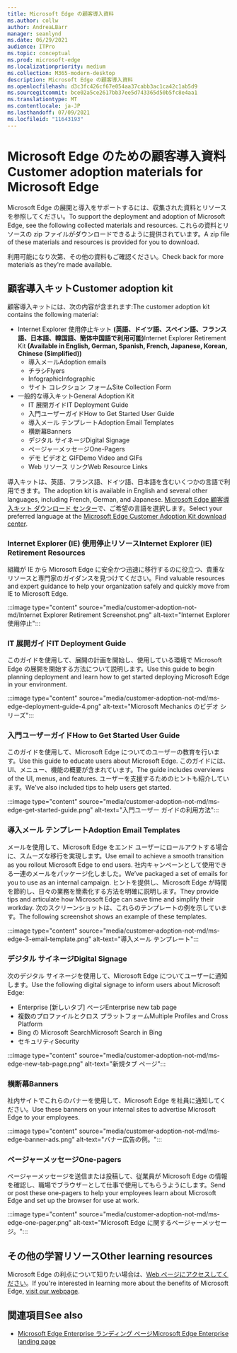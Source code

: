 ```yaml
---
title: Microsoft Edge の顧客導入資料
ms.author: collw
author: AndreaLBarr
manager: seanlynd
ms.date: 06/29/2021
audience: ITPro
ms.topic: conceptual
ms.prod: microsoft-edge
ms.localizationpriority: medium
ms.collection: M365-modern-desktop
description: Microsoft Edge の顧客導入資料
ms.openlocfilehash: d3c3fc426cf67e054aa37cabb3ac1ca42c1ab5d9
ms.sourcegitcommit: bce02a5ce2617bb37ee5d743365d50b5fc8e4aa1
ms.translationtype: MT
ms.contentlocale: ja-JP
ms.lasthandoff: 07/09/2021
ms.locfileid: "11643193"
---
```

# <a name="customer-adoption-materials-for-microsoft-edge"></a><span data-ttu-id="af047-103">Microsoft Edge のための顧客導入資料</span><span class="sxs-lookup"><span data-stu-id="af047-103">Customer adoption materials for Microsoft Edge</span></span>

<span data-ttu-id="af047-104">Microsoft Edge の展開と導入をサポートするには、収集された資料とリソースを参照してください。</span><span class="sxs-lookup"><span data-stu-id="af047-104">To support the deployment and adoption of Microsoft Edge, see the following collected materials and resources.</span></span> <span data-ttu-id="af047-105">これらの資料とリソースの zip ファイルがダウンロードできるように提供されています。</span><span class="sxs-lookup"><span data-stu-id="af047-105">A zip file of these materials and resources is provided for you to download.</span></span>

<span data-ttu-id="af047-106">利用可能になり次第、その他の資料もご確認ください。</span><span class="sxs-lookup"><span data-stu-id="af047-106">Check back for more materials as they're made available.</span></span>

## <a name="customer-adoption-kit"></a><span data-ttu-id="af047-107">顧客導入キット</span><span class="sxs-lookup"><span data-stu-id="af047-107">Customer adoption kit</span></span>

<span data-ttu-id="af047-108">顧客導入キットには、次の内容が含まれます:</span><span class="sxs-lookup"><span data-stu-id="af047-108">The customer adoption kit contains the following material:</span></span>
- <span data-ttu-id="af047-109">Internet Explorer 使用停止キット **(英語、ドイツ語、スペイン語、フランス語、日本語、韓国語、簡体中国語で利用可能)**</span><span class="sxs-lookup"><span data-stu-id="af047-109">Internet Explorer Retirement Kit **(Available in English, German, Spanish, French, Japanese, Korean, Chinese (Simplified))**</span></span>
    - <span data-ttu-id="af047-110">導入メール</span><span class="sxs-lookup"><span data-stu-id="af047-110">Adoption emails</span></span>
    - <span data-ttu-id="af047-111">チラシ</span><span class="sxs-lookup"><span data-stu-id="af047-111">Flyers</span></span>
    - <span data-ttu-id="af047-112">Infographic</span><span class="sxs-lookup"><span data-stu-id="af047-112">Infographic</span></span>
    - <span data-ttu-id="af047-113">サイト コレクション フォーム</span><span class="sxs-lookup"><span data-stu-id="af047-113">Site Collection Form</span></span>
- <span data-ttu-id="af047-114">一般的な導入キット</span><span class="sxs-lookup"><span data-stu-id="af047-114">General Adoption Kit</span></span>
    - <span data-ttu-id="af047-115">IT 展開ガイド</span><span class="sxs-lookup"><span data-stu-id="af047-115">IT Deployment Guide</span></span>
    - <span data-ttu-id="af047-116">入門ユーザーガイド</span><span class="sxs-lookup"><span data-stu-id="af047-116">How to Get Started User Guide</span></span>
    - <span data-ttu-id="af047-117">導入メール テンプレート</span><span class="sxs-lookup"><span data-stu-id="af047-117">Adoption Email Templates</span></span>
    - <span data-ttu-id="af047-118">横断幕</span><span class="sxs-lookup"><span data-stu-id="af047-118">Banners</span></span>
    - <span data-ttu-id="af047-119">デジタル サイネージ</span><span class="sxs-lookup"><span data-stu-id="af047-119">Digital Signage</span></span>
    - <span data-ttu-id="af047-120">ページャーメッセージ</span><span class="sxs-lookup"><span data-stu-id="af047-120">One-Pagers</span></span>
    - <span data-ttu-id="af047-121">デモ ビデオと GIF</span><span class="sxs-lookup"><span data-stu-id="af047-121">Demo Video and GIFs</span></span>
    - <span data-ttu-id="af047-122">Web リソース リンク</span><span class="sxs-lookup"><span data-stu-id="af047-122">Web Resource Links</span></span>

<span data-ttu-id="af047-123">導入キットは、英語、フランス語、ドイツ語、日本語を含むいくつかの言語で利用できます。</span><span class="sxs-lookup"><span data-stu-id="af047-123">The adoption kit is available in English and several other languages, including French, German, and Japanese.</span></span> <span data-ttu-id="af047-124">[Microsoft Edge 顧客導入キット ダウンロード センター](https://www.microsoft.com/download/details.aspx?id=102119)で、ご希望の言語を選択します。</span><span class="sxs-lookup"><span data-stu-id="af047-124">Select your preferred language at the [Microsoft Edge Customer Adoption Kit download center](https://www.microsoft.com/download/details.aspx?id=102119).</span></span>

### <a name="internet-explorer-ie-retirement-resources"></a><span data-ttu-id="af047-125">Internet Explorer (IE) 使用停止リソース</span><span class="sxs-lookup"><span data-stu-id="af047-125">Internet Explorer (IE) Retirement Resources</span></span>

<span data-ttu-id="af047-126">組織が IE から Microsoft Edge に安全かつ迅速に移行するのに役立つ、貴重なリソースと専門家のガイダンスを見つけてください。</span><span class="sxs-lookup"><span data-stu-id="af047-126">Find valuable resources and expert guidance to help your organization safely and quickly move from IE to Microsoft Edge.</span></span>

:::image type="content" source="media/customer-adoption-not-md/Internet Explorer Retirement Screenshot.png" alt-text="Internet Explorer 使用停止":::

### <a name="it-deployment-guide"></a><span data-ttu-id="af047-128">IT 展開ガイド</span><span class="sxs-lookup"><span data-stu-id="af047-128">IT Deployment Guide</span></span>

<span data-ttu-id="af047-129">このガイドを使用して、展開の計画を開始し、使用している環境で Microsoft Edge の展開を開始する方法について説明します。</span><span class="sxs-lookup"><span data-stu-id="af047-129">Use this guide to begin planning deployment and learn how to get started deploying Microsoft Edge in your environment.</span></span>

:::image type="content" source="media/customer-adoption-not-md/ms-edge-deployment-guide-4.png" alt-text="Microsoft Mechanics のビデオ シリーズ":::

### <a name="how-to-get-started-user-guide"></a><span data-ttu-id="af047-131">入門ユーザーガイド</span><span class="sxs-lookup"><span data-stu-id="af047-131">How to Get Started User Guide</span></span>

<span data-ttu-id="af047-132">このガイドを使用して、Microsoft Edge についてのユーザーの教育を行います。</span><span class="sxs-lookup"><span data-stu-id="af047-132">Use this guide to educate users about Microsoft Edge.</span></span> <span data-ttu-id="af047-133">このガイドには、UI、メニュー、機能の概要が含まれています。</span><span class="sxs-lookup"><span data-stu-id="af047-133">The guide includes overviews of the UI, menus, and features.</span></span> <span data-ttu-id="af047-134">ユーザーを支援するためのヒントも紹介しています。</span><span class="sxs-lookup"><span data-stu-id="af047-134">We've also included tips to help users get started.</span></span>

:::image type="content" source="media/customer-adoption-not-md/ms-edge-get-started-guide.png" alt-text="入門ユーザー ガイドの利用方法":::

### <a name="adoption-email-templates"></a><span data-ttu-id="af047-136">導入メール テンプレート</span><span class="sxs-lookup"><span data-stu-id="af047-136">Adoption Email Templates</span></span>

<span data-ttu-id="af047-137">メールを使用して、Microsoft Edge をエンド ユーザーにロールアウトする場合に、スムーズな移行を実現します。</span><span class="sxs-lookup"><span data-stu-id="af047-137">Use email to achieve a smooth transition as you rollout Microsoft Edge to end users.</span></span> <span data-ttu-id="af047-138">社内キャンペーンとして使用できる一連のメールをパッケージ化しました。</span><span class="sxs-lookup"><span data-stu-id="af047-138">We’ve packaged a set of emails for you to use as an internal campaign.</span></span> <span data-ttu-id="af047-139">ヒントを提供し、Microsoft Edge が時間を節約し、日々の業務を簡素化する方法を明確に説明します。</span><span class="sxs-lookup"><span data-stu-id="af047-139">They provide tips and articulate how Microsoft Edge can save time and simplify their workday.</span></span> <span data-ttu-id="af047-140">次のスクリーンショットは、これらのテンプレートの例を示しています。</span><span class="sxs-lookup"><span data-stu-id="af047-140">The following screenshot shows an example of these templates.</span></span>

:::image type="content" source="media/customer-adoption-not-md/ms-edge-3-email-template.png" alt-text="導入メール テンプレート":::

### <a name="digital-signage"></a><span data-ttu-id="af047-142">デジタル サイネージ</span><span class="sxs-lookup"><span data-stu-id="af047-142">Digital Signage</span></span>

<span data-ttu-id="af047-143">次のデジタル サイネージを使用して、Microsoft Edge についてユーザーに通知します。</span><span class="sxs-lookup"><span data-stu-id="af047-143">Use the following digital signage to inform users about Microsoft Edge:</span></span>

- <span data-ttu-id="af047-144">Enterprise [新しいタブ] ページ</span><span class="sxs-lookup"><span data-stu-id="af047-144">Enterprise new tab page</span></span>
- <span data-ttu-id="af047-145">複数のプロファイルとクロス プラットフォーム</span><span class="sxs-lookup"><span data-stu-id="af047-145">Multiple Profiles and Cross Platform</span></span>
- <span data-ttu-id="af047-146">Bing の Microsoft Search</span><span class="sxs-lookup"><span data-stu-id="af047-146">Microsoft Search in Bing</span></span>
- <span data-ttu-id="af047-147">セキュリティ</span><span class="sxs-lookup"><span data-stu-id="af047-147">Security</span></span>

:::image type="content" source="media/customer-adoption-not-md/ms-edge-new-tab-page.png" alt-text="新規タブ ページ":::

### <a name="banners"></a><span data-ttu-id="af047-149">横断幕</span><span class="sxs-lookup"><span data-stu-id="af047-149">Banners</span></span>

<span data-ttu-id="af047-150">社内サイトでこれらのバナーを使用して、Microsoft Edge を社員に通知してください。</span><span class="sxs-lookup"><span data-stu-id="af047-150">Use these banners on your internal sites to advertise Microsoft Edge to your employees.</span></span>

:::image type="content" source="media/customer-adoption-not-md/ms-edge-banner-ads.png" alt-text="バナー広告の例。":::

### <a name="one-pagers"></a><span data-ttu-id="af047-152">ページャーメッセージ</span><span class="sxs-lookup"><span data-stu-id="af047-152">One-pagers</span></span>

<span data-ttu-id="af047-153">ページャーメッセージを送信または投稿して、従業員が Microsoft Edge の情報を確認し、職場でブラウザーとして仕事で使用してもらうようにします。</span><span class="sxs-lookup"><span data-stu-id="af047-153">Send or post these one-pagers to help your employees learn about Microsoft Edge and set up the browser for use at work.</span></span>

:::image type="content" source="media/customer-adoption-not-md/ms-edge-one-pager.png" alt-text="Microsoft Edge に関するページャーメッセージ。":::

## <a name="other-learning-resources"></a><span data-ttu-id="af047-155">その他の学習リソース</span><span class="sxs-lookup"><span data-stu-id="af047-155">Other learning resources</span></span>

<span data-ttu-id="af047-156">Microsoft Edge の利点について知りたい場合は、[Web ページにアクセスしてください](https://www.microsoft.com/edge/business)。</span><span class="sxs-lookup"><span data-stu-id="af047-156">If you're interested in learning more about the benefits of Microsoft Edge, [visit our webpage](https://www.microsoft.com/edge/business).</span></span>

## <a name="see-also"></a><span data-ttu-id="af047-157">関連項目</span><span class="sxs-lookup"><span data-stu-id="af047-157">See also</span></span>

- [<span data-ttu-id="af047-158">Microsoft Edge Enterprise ランディング ページ</span><span class="sxs-lookup"><span data-stu-id="af047-158">Microsoft Edge Enterprise landing page</span></span>](https://aka.ms/EdgeEnterprise)
